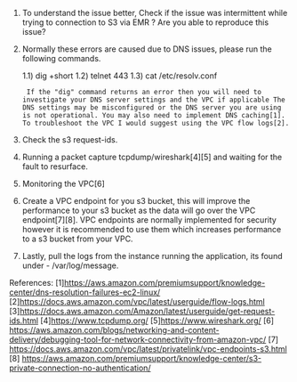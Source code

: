 1. To understand the issue better, Check if the issue was intermittent while trying to connection to S3 via EMR ? Are you able to reproduce this issue?

  2. Normally these errors are caused due to DNS issues, please run the following commands.

        1.1) dig <s3 end point> +short
        1.2) telnet <s3 end point> 443
        1.3) cat /etc/resolv.conf

          If the "dig" command returns an error then you will need to investigate your DNS server settings and the VPC if applicable The DNS settings may be misconfigured or the DNS server you are using is not operational. You may also need to implement DNS caching[1]. To troubleshoot the VPC I would suggest using the VPC flow logs[2].

  3. Check the s3 request-ids.

  4. Running a packet capture tcpdump/wireshark[4][5] and waiting for the fault to resurface.

  5. Monitoring the VPC[6] 

  6. Create a VPC endpoint for you s3 bucket, this will improve the performance to your s3 bucket as the data will go over the VPC endpoint[7][8]. VPC endpoints are normally implemented for security however it is recommended to use them which increases performance to a s3 bucket from your VPC.
  
  7. Lastly, pull the logs from the instance running the application, its found under - /var/log/message.
  


References:
[1]https://aws.amazon.com/premiumsupport/knowledge-center/dns-resolution-failures-ec2-linux/
[2]https://docs.aws.amazon.com/vpc/latest/userguide/flow-logs.html
[3]https://docs.aws.amazon.com/Amazon/latest/userguide/get-request-ids.html
[4]https://www.tcpdump.org/
[5]https://www.wireshark.org/
[6] https://aws.amazon.com/blogs/networking-and-content-delivery/debugging-tool-for-network-connectivity-from-amazon-vpc/
[7] https://docs.aws.amazon.com/vpc/latest/privatelink/vpc-endpoints-s3.html
[8] https://aws.amazon.com/premiumsupport/knowledge-center/s3-private-connection-no-authentication/

